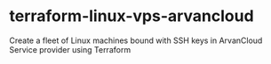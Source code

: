 # terraform-linux-vps-arvancloud
Create a fleet of Linux machines bound with SSH keys in ArvanCloud Service provider using Terraform
